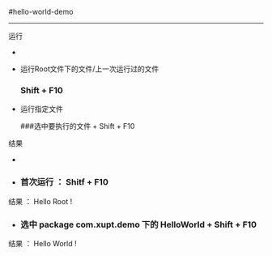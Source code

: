 #hello-world-demo

---

<return>

<return>

运行

-

-  运行Root文件下的文件/上一次运行过的文件

    ### Shift + F10

-  运行指定文件

   ###选中要执行的文件 + Shift + F10





<return>

<return>

<return>

结果

-

- ### 首次运行 ： Shitf + F10

结果 ：  Hello Root !

-  ### 选中 package com.xupt.demo 下的 HelloWorld + Shift + F10

  结果 ： Hello World !


